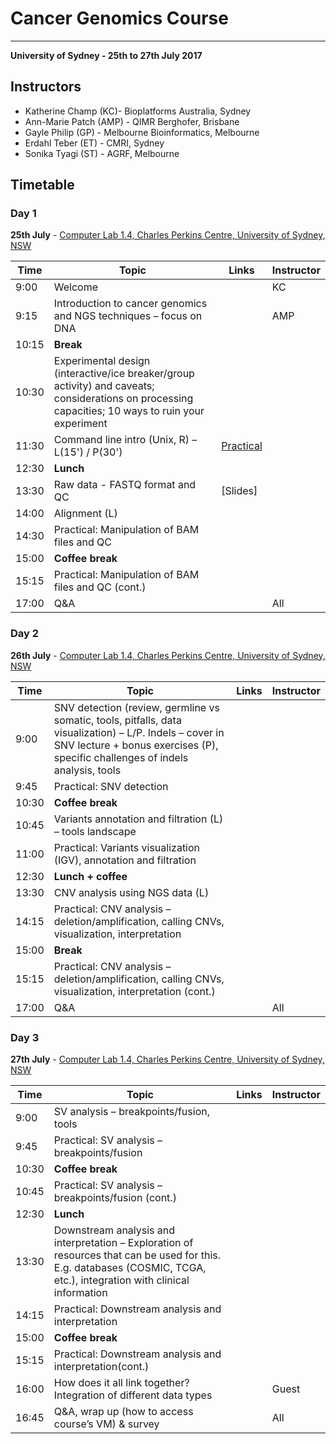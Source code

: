 # Cancer Genomics Course

---
**University of Sydney - 25th to 27th July 2017**

## Instructors

* Katherine Champ (KC)- Bioplatforms Australia, Sydney
* Ann-Marie Patch (AMP) - QIMR Berghofer, Brisbane
* Gayle Philip (GP) - Melbourne Bioinformatics, Melbourne
* Erdahl Teber (ET) - CMRI, Sydney
* Sonika Tyagi (ST) - AGRF, Melbourne


## Timetable
### Day 1
**25th July** - [Computer Lab 1.4, Charles Perkins Centre, University of Sydney, NSW](https://goo.gl/maps/feoXLjEhke52)

| **Time** | **Topic** | **Links** | **Instructor** |
| -------- | --------- | --------- | ----------- |
|9:00|Welcome||KC|
|9:15|Introduction to cancer genomics and NGS techniques – focus on DNA||AMP|
|10:15|**Break**|
|10:30|Experimental design (interactive/ice breaker/group activity) and caveats; considerations on processing capacities; 10 ways to ruin your experiment|||
|11:30|Command line intro (Unix, R) – L(15') / P(30')|[Practical](https://bpa-csiro-workshops.github.io/btp-manuals-md/modules/btp-module-ngs-cli/commandline/)||
|12:30|**Lunch**|
|13:30|Raw data - FASTQ format and QC|[Slides]||
|14:00|Alignment (L)|||
|14:30|Practical: Manipulation of BAM files and QC|||
|15:00|**Coffee break**|
|15:15|Practical: Manipulation of BAM files and QC (cont.)|||
|17:00|Q&A||All|

### Day 2
**26th July** - [Computer Lab 1.4, Charles Perkins Centre, University of Sydney, NSW](https://goo.gl/maps/feoXLjEhke52)

| **Time** | **Topic** | **Links** | **Instructor** |
| -------- | --------- | --------- | ----------- |
|9:00|SNV detection (review, germline vs somatic, tools, pitfalls, data visualization) – L/P. Indels – cover in SNV lecture + bonus exercises (P), specific challenges of indels analysis, tools|||
|9:45|Practical: SNV detection|||
|10:30|**Coffee break**|
|10:45|Variants annotation and filtration (L) – tools landscape|||
|11:00|Practical: Variants visualization (IGV), annotation and filtration|||
|12:30|**Lunch + coffee**|
|13:30|CNV analysis using NGS data (L)|||
|14:15|Practical: CNV analysis – deletion/amplification, calling CNVs, visualization, interpretation|||
|15:00|**Break**|
|15:15|Practical: CNV analysis – deletion/amplification, calling CNVs, visualization, interpretation (cont.)|||
|17:00|Q&A||All|

### Day 3
**27th July** - [Computer Lab 1.4, Charles Perkins Centre, University of Sydney, NSW](https://goo.gl/maps/feoXLjEhke52)

| **Time** | **Topic** | **Links** | **Instructor** |
| -------- | --------- | --------- | ----------- |
|9:00|SV analysis – breakpoints/fusion, tools|||
|9:45|Practical: SV analysis – breakpoints/fusion|||
|10:30|**Coffee break**|
|10:45|Practical: SV analysis – breakpoints/fusion (cont.)|||
|12:30|**Lunch**|
|13:30|Downstream analysis and interpretation – Exploration of resources that can be used for this. E.g. databases (COSMIC, TCGA, etc.), integration with clinical information|||
|14:15|Practical: Downstream analysis and interpretation|||
|15:00|**Coffee break**|
|15:15|Practical: Downstream analysis and interpretation(cont.)|||
|16:00|How does it all link together? Integration of different data types||Guest|
|16:45|Q&A, wrap up (how to access course’s VM) & survey||All|
